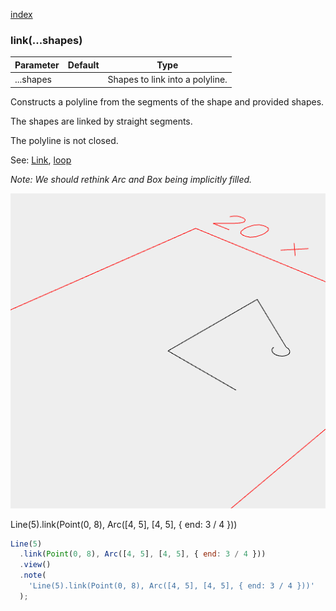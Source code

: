 [index](../../nb/api/index.md)
### link(...shapes)
Parameter|Default|Type
---|---|---
|...shapes||Shapes to link into a polyline.

Constructs a polyline from the segments of the shape and provided shapes.

The shapes are linked by straight segments.

The polyline is not closed.

See: [Link](../../nb/api/Link.nb), [loop](#https://raw.githubusercontent.com/jsxcad/JSxCAD/master/nb/api/loop.md)

_Note: We should rethink Arc and Box being implicitly filled._

![Image](link.md.$2.png)

Line(5).link(Point(0, 8), Arc([4, 5], [4, 5], { end: 3 / 4 }))

```JavaScript
Line(5)
  .link(Point(0, 8), Arc([4, 5], [4, 5], { end: 3 / 4 }))
  .view()
  .note(
    'Line(5).link(Point(0, 8), Arc([4, 5], [4, 5], { end: 3 / 4 }))'
  );
```
